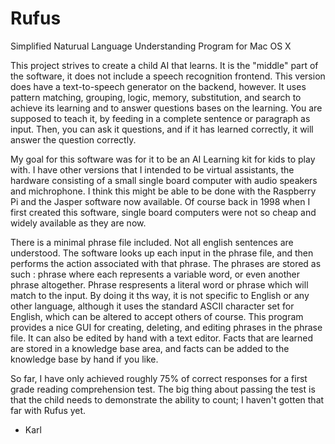 Rufus
=====

Simplified Naturual Language Understanding Program for Mac OS X

This project strives to create a child AI that learns. It is the "middle" part of the software, it does not include a speech recognition frontend. This version does have a text-to-speech generator on the backend, however. It uses pattern matching, grouping, logic, memory, substitution, and search to achieve its learning and to answer questions bases on the learning. You are supposed to teach it, by feeding in a complete sentence or paragraph as input. Then, you can ask it questions, and if it has learned correctly, it will answer the question correctly.

My goal for this software was for it to be an AI Learning kit for kids to play with. I have other versions that I intended to be virtual assistants, the hardware consisting of a small single board computer with audio speakers and michrophone. I think this might be able to be done with the Raspberry Pi and the Jasper software now available. Of course back in 1998 when I first created this software, single board computers were not so cheap and widely available as they are now.

There is a minimal phrase file included. Not all english sentences are understood. The software looks up each input in the phrase file, and then performs the action associated with that phrase. The phrases are stored as such : <object> phrase <object> where each <object> represents a variable word, or even another phrase altogether. Phrase respresents a literal word or phrase which will match to the input. By doing it ths way, it is not specific to English or any other language, although it uses the standard ASCII character set for English, which can be altered to accept others of course. This program provides a nice GUI for creating, deleting, and editing phrases in the phrase file. It can also be edited by hand with a text editor. Facts that are learned are stored in a knowledge base area, and facts can be added to the knowledge base by hand if you like.

So far, I have only achieved roughly 75% of correct responses for a first grade reading comprehension test. The big thing about passing the test is that the child needs to demonstrate the ability to count; I haven't gotten that far with Rufus yet.

- Karl
